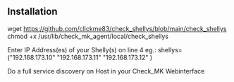 ## Installation
wget https://github.com/clickme83/check_shellys/blob/main/check_shellys
chmod +x /usr/lib/check_mk_agent/local/check_shellys

Enter IP Address(es) of your Shelly(s) on line 4
eg.: shellys=("192.168.173.10" "192.168.173.11" "192.168.173.12" )

Do a full service discovery on Host in your Check_MK Webinterface